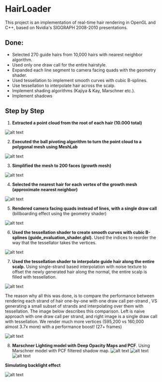 # HairLoader

This project is an implementation of real-time hair rendering in OpenGL and C++, based on Nvidia's SIGGRAPH 2008-2010 presentations. 

## Done:
- Selected 270 guide hairs from 10,000 hairs with nearest neighbor algorithm.
- Used only one draw call for the entire hairstyle.
- Expanded each line segment to camera facing quads with the geometry shader.
- Used tessellation to implement smooth curves with cubic B-splines.
- Use tessellation to interpolate hair across the scalp.
- Implement shading algorithms (Kajiya & Kay, Marschner etc.).
- Implement shadows 

## Step by Step

1. **Extracted a point cloud from the root of each hair (10.000 total)**

![alt text](https://i.postimg.cc/PrrTnH5d/point-cloud.png)<br>


2. **Executed the ball pivoting algorithm to turn the point cloud to a polygonal mesh using MeshLab**

![alt text](https://i.postimg.cc/dVrWWkc3/ball-pivoting.png)<br>


3. **Simplified the mesh to 200 faces (growth mesh)**

![alt text](https://i.postimg.cc/7hckNG8X/growth-mesh.png)<br>


4. **Selected the nearest hair for each vertex of the growth mesh (approximate nearest neighbor)**

![alt text](https://i.postimg.cc/mrQg2wf4/guides-1.png)<br>



5. **Rendered camera facing quads instead of lines, with a single draw call** (billboarding effect using the geometry shader)

![alt text](https://i.postimg.cc/RVyS78v9/quads.png)<br>

6. **Used the tessellation shader to create smooth curves with cubic B-splines (guide_evaluation_shader.glsl).** Used the indices to reorder the way that the tessellator takes the vertices.

![alt text](https://i.postimg.cc/L6H5n4c0/bspline.png)

7. **Used the tessellation shader to interpolate guide hair along the entire scalp.** Using single-strand based interpolation with noise texture to offset the newly generated hair along the normal, the entire scalp is filled with tessellation.

![alt text](https://i.postimg.cc/DywJj1n9/2023-01-27-211343.png)


The reason why all this was done, is to compare the performance between rendering each strand of hair one-by-one with one draw call per-strand , VS generating a small subset of strands and interpolating over them with tessellation. The image below describes this comparison. Left is naive approach with one draw call per strand, and right image is a single draw call with tessellation. We render much more vertices (595,200 vs 160,000 almost 3.7x more) with a performance boost! (27+ frames)


![alt text](https://i.postimg.cc/zXWhRKSK/comparison.png)


8. **Marschner Lighting model with Deep Opacity Maps and PCF**. Using Marschner model with PCF filtered shadow map.
![alt text](https://i.postimg.cc/Fzt7fz7j/front1.png)
![alt text](https://i.postimg.cc/j5nDdPdx/front2.png)
![alt text](https://i.postimg.cc/q75tTjrD/front3.png)



**Simulating backlight effect**


![alt text](https://i.postimg.cc/90Gzy27s/backlit.png)

